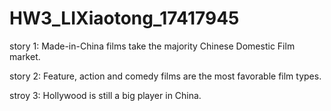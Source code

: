 # HW3_LIXiaotong_17417945


story 1:
Made-in-China films take the majority Chinese Domestic Film market.

story 2:
Feature, action and comedy films are the most favorable film types.

stroy 3:
Hollywood is still a big player in China. 
